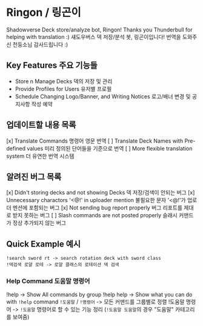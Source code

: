 # Ringon / 링곤이

Shadowverse Deck store/analyze bot, Ringon! Thanks you Thunderbull for helping with translation :)
섀도우버스 덱 저장/분석 봇, 링곤이입니다! 번역을 도와주신 천둥소님 감사드립니다 :)

## Key Features 주요 기능들

* Store n Manage Decks 덱의 저장 및 관리
* Provide Profiles for Users 유저별 프로필
* Schedule Changing Logo/Banner, and Writing Notices 로고/배너 변경 및 공지사항 작성 예약

## 업데이트할 내용 목록
[x] Translate Commands 명령어 영문 번역
[ ] Translate Deck Names with Pre-defined values 미리 정의된 단어들을 기준으로 번역
[ ] More flexible translation system 더 유연한 번역 시스템

## 알려진 버그 목록
[x] Didn't storing decks and not showing Decks 덱 저장/검색이 안되는 버그
[x] Unnecessary charactors '<@!' in uploader mention 불필요한 문자 '<@!'가 업로더 멘션에 포함되는 버그
[x] Not sending bug report properly 버그 리포트를 제대로 받지 못하는 버그
[ ] Slash commands are not posted properly 슬래시 커맨드가 정상 추가되지 않는 버그

## Quick Example 예시

```
!search sword rt -> search rotation deck with sword class
!덱검색 로얄 로테 -> 로얄 클래스의 로테이션 덱 검색
```

### Help Command 도움말 명령어

!help -> Show All commands by group
!help help -> Show what you can do with `!help` command
`!도움말` / `!명령어` -> 모든 커맨드를 그룹별로 정렬
!도움말 명령어 -> `!도움말` 명령어로 할 수 있는 기능 정리 (`!도움말 도움말`의 경우 "도움말" 카테고리를 보여줌)
